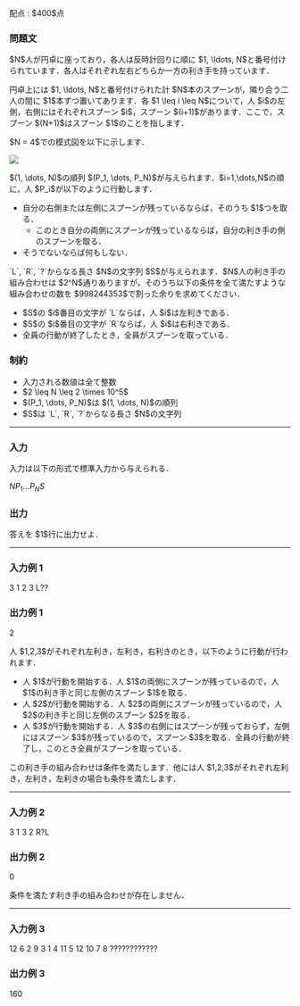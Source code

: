 
<div>

<span>

<span>

<p>
配点 : $400$点
</p>

<div>

<section>

### **問題文**

<p>
$N$人が円卓に座っており，各人は反時計回りに順に $1, \ldots, N$と番号付けられています．各人はそれぞれ左右どちらか一方の利き手を持っています．
</p>

<p>
円卓上には $1, \ldots, N$と番号付けられた計 $N$本のスプーンが，隣り合う二人の間に $1$本ずつ置いてあります．各 $1 \leq i \leq N$について，人 $i$の左側，右側にはそれぞれスプーン $i$，スプーン $(i+1)$があります．ここで，スプーン $(N+1)$はスプーン $1$のことを指します．
</p>

<p>
$N = 4$での模式図を以下に示します．
</p>

<p>

<img src="https://img.atcoder.jp/arc175/b86aef99039c82389bf15f8df725a4c5.png">

</img>

</p>

<p>
$(1, \dots, N)$の順列 $(P_1, \dots, P_N)$が与えられます．$i=1,\dots,N$の順に，人 $P_i$が以下のように行動します．
</p>

<ul>

<li>
自分の右側または左側にスプーンが残っているならば，そのうち $1$つを取る．

<ul>

<li>
このとき自分の両側にスプーンが残っているならば，自分の利き手の側のスプーンを取る．
</li>

</ul>

</li>

<li>
そうでないならば何もしない．
</li>

</ul>

<p>
`L`, `R`, `?`からなる長さ $N$の文字列 $S$が与えられます．$N$人の利き手の組み合わせは $2^N$通りありますが，そのうち以下の条件を全て満たすような組み合わせの数を $998244353$で割った余りを求めてください．
</p>

<ul>

<li>
$S$の $i$番目の文字が `L`ならば，人 $i$は左利きである．
</li>

<li>
$S$の $i$番目の文字が `R`ならば，人 $i$は右利きである．
</li>

<li>
全員の行動が終了したとき，全員がスプーンを取っている．
</li>

</ul>

</section>

</div>

<div>

<section>

### **制約**

<ul>

<li>
入力される数値は全て整数
</li>

<li>
$2 \leq N \leq 2 \times 10^5$
</li>

<li>
$(P_1, \dots, P_N)$は $(1, \dots, N)$の順列
</li>

<li>
$S$は `L`, `R`, `?`からなる長さ $N$の文字列
</li>

</ul>

</section>

</div>

---

<div>

<div>

<section>

### **入力**

<p>
入力は以下の形式で標準入力から与えられる．
</p>

<div>

$N$$P_1$$\dots$$P_N$$S$
</div>

</section>

</div>

<div>

<section>

### **出力**

<p>
答えを $1$行に出力せよ．
</p>

</section>

</div>

</div>

---

<div>

<section>

### **入力例 1**

<div>

3
1 2 3
L??

</div>

</section>

</div>

<div>

<section>

### **出力例 1**

<div>

2

</div>

<p>
人 $1,2,3$がそれぞれ左利き，左利き，右利きのとき，以下のように行動が行われます．
</p>

<ul>

<li>
人 $1$が行動を開始する．人 $1$の両側にスプーンが残っているので，人 $1$の利き手と同じ左側のスプーン $1$を取る．
</li>

<li>
人 $2$が行動を開始する．人 $2$の両側にスプーンが残っているので，人 $2$の利き手と同じ左側のスプーン $2$を取る．
</li>

<li>
人 $3$が行動を開始する．人 $3$の右側にはスプーンが残っておらず，左側にはスプーン $3$が残っているので，スプーン $3$を取る．全員の行動が終了し，このとき全員がスプーンを取っている．
</li>

</ul>

<p>
この利き手の組み合わせは条件を満たします．他には人 $1,2,3$がそれぞれ左利き，左利き，左利きの場合も条件を満たします．
</p>

</section>

</div>

---

<div>

<section>

### **入力例 2**

<div>

3
1 3 2
R?L

</div>

</section>

</div>

<div>

<section>

### **出力例 2**

<div>

0

</div>

<p>
条件を満たす利き手の組み合わせが存在しません．
</p>

</section>

</div>

---

<div>

<section>

### **入力例 3**

<div>

12
6 2 9 3 1 4 11 5 12 10 7 8
????????????

</div>

</section>

</div>

<div>

<section>

### **出力例 3**

<div>

160

</div>

</section>

</div>

</span>

</span>

</div>
